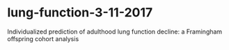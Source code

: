 # lung-function-3-11-2017
Individualized prediction of adulthood lung function decline: a Framingham offspring cohort analysis
